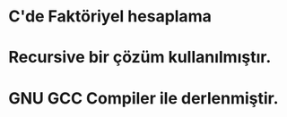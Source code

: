 # C'de Faktöriyel hesaplama
# Recursive bir çözüm kullanılmıştır.
# GNU GCC Compiler ile derlenmiştir.